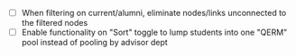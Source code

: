  - [ ] When filtering on current/alumni, eliminate nodes/links unconnected to the filtered nodes
 - [ ] Enable functionality on "Sort" toggle to lump students into one "QERM" pool instead of pooling by advisor dept
